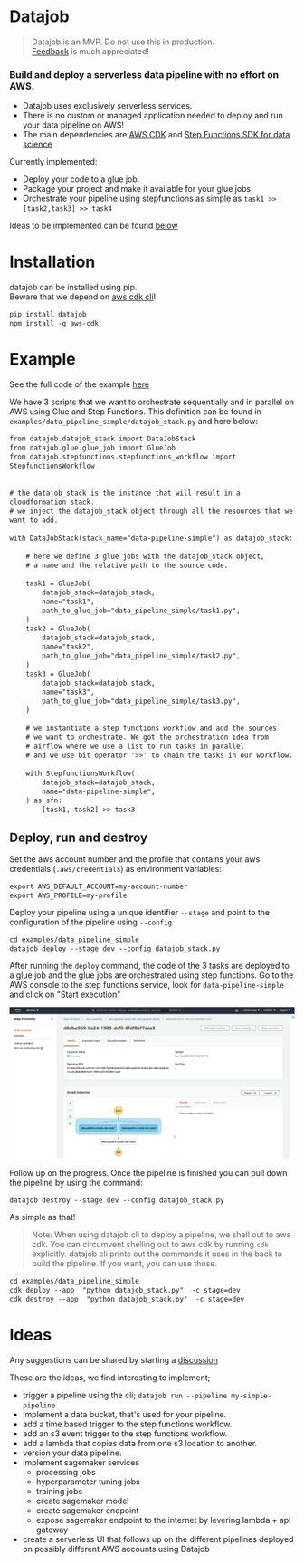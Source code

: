 # Datajob

> Datajob is an MVP. Do not use this in production. <br/>
> [Feedback](https://github.com/vincentclaes/datajob/discussions) is much appreciated!

### Build and deploy a serverless data pipeline with no effort on AWS.

- Datajob uses exclusively serverless services.
- There is no custom or managed application needed to deploy and run your data pipeline on AWS!
- The main dependencies are [AWS CDK](https://github.com/aws/aws-cdk) and [Step Functions SDK for data science](https://github.com/aws/aws-step-functions-data-science-sdk-python)

Currently implemented:

- Deploy your code to a glue job.
- Package your project and make it available for your glue jobs.
- Orchestrate your pipeline using stepfunctions as simple as `task1 >> [task2,task3] >> task4`

Ideas to be implemented can be found [below](#ideas)


# Installation

 datajob can be installed using pip. <br/>
 Beware that we depend on [aws cdk cli](https://github.com/aws/aws-cdk)!

    pip install datajob
    npm install -g aws-cdk

# Example

See the full code of the example [here](https://github.com/vincentclaes/datajob/tree/main/examples/data_pipeline_simple)

We have 3 scripts that we want to orchestrate sequentially and in parallel on AWS using Glue and Step Functions.
This definition can be found in `examples/data_pipeline_simple/datajob_stack.py` and here below:

    from datajob.datajob_stack import DataJobStack
    from datajob.glue.glue_job import GlueJob
    from datajob.stepfunctions.stepfunctions_workflow import StepfunctionsWorkflow


    # the datajob_stack is the instance that will result in a cloudformation stack.
    # we inject the datajob_stack object through all the resources that we want to add.

    with DataJobStack(stack_name="data-pipeline-simple") as datajob_stack:

        # here we define 3 glue jobs with the datajob_stack object,
        # a name and the relative path to the source code.

        task1 = GlueJob(
            datajob_stack=datajob_stack,
            name="task1",
            path_to_glue_job="data_pipeline_simple/task1.py",
        )
        task2 = GlueJob(
            datajob_stack=datajob_stack,
            name="task2",
            path_to_glue_job="data_pipeline_simple/task2.py",
        )
        task3 = GlueJob(
            datajob_stack=datajob_stack,
            name="task3",
            path_to_glue_job="data_pipeline_simple/task3.py",
        )

        # we instantiate a step functions workflow and add the sources
        # we want to orchestrate. We got the orchestration idea from
        # airflow where we use a list to run tasks in parallel
        # and we use bit operator '>>' to chain the tasks in our workflow.

        with StepfunctionsWorkflow(
            datajob_stack=datajob_stack,
            name="data-pipeline-simple",
        ) as sfn:
            [task1, task2] >> task3


## Deploy, run and destroy

Set the aws account number and the profile that contains your aws credentials (`.aws/credentials`) as environment variables:

    export AWS_DEFAULT_ACCOUNT=my-account-number
    export AWS_PROFILE=my-profile

Deploy your pipeline using a unique identifier `--stage` and point to the configuration of the pipeline using `--config`

    cd examples/data_pipeline_simple
    datajob deploy --stage dev --config datajob_stack.py

After running the `deploy` command, the code of the 3 tasks are deployed to a glue job and the glue jobs are orchestrated using step functions.
Go to the AWS console to the step functions service, look for `data-pipeline-simple` and click on "Start execution"

![DataPipelineSimple](assets/data-pipeline-simple.png)

Follow up on the progress. Once the pipeline is finished you can pull down the pipeline by using the command:

    datajob destroy --stage dev --config datajob_stack.py

As simple as that!

> Note: When using datajob cli to deploy a pipeline, we shell out to aws cdk.
> You can circumvent shelling out to aws cdk by running `cdk` explicitly.
> datajob cli prints out the commands it uses in the back to build the pipeline.
> If you want, you can use those.

    cd examples/data_pipeline_simple
    cdk deploy --app  "python datajob_stack.py"  -c stage=dev
    cdk destroy --app  "python datajob_stack.py"  -c stage=dev

# Ideas

Any suggestions can be shared by starting a [discussion](https://github.com/vincentclaes/datajob/discussions)

These are the ideas, we find interesting to implement;

- trigger a pipeline using the cli; `datajob run --pipeline my-simple-pipeline`
- implement a data bucket, that's used for your pipeline.
- add a time based trigger to the step functions workflow.
- add an s3 event trigger to the step functions workflow.
- add a lambda that copies data from one s3 location to another.
- version your data pipeline.
- implement sagemaker services
    - processing jobs
    - hyperparameter tuning jobs
    - training jobs
    - create sagemaker model
    - create sagemaker endpoint
    - expose sagemaker endpoint to the internet by levering lambda + api gateway
- create a serverless UI that follows up on the different pipelines deployed on possibly different AWS accounts using Datajob
